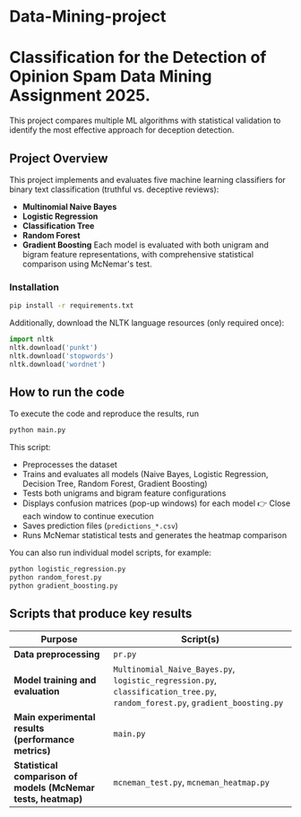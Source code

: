 # Data-Mining-project

# Classification for the Detection of Opinion Spam Data Mining Assignment 2025.
This project compares multiple ML algorithms with statistical validation to identify the most effective approach for deception detection.

## Project Overview
This project implements and evaluates five machine learning classifiers for binary text classification (truthful vs. deceptive reviews):
- **Multinomial Naive Bayes**
- **Logistic Regression**
- **Classification Tree**
- **Random Forest**
- **Gradient Boosting**
Each model is evaluated with both unigram and bigram feature representations, with comprehensive statistical comparison using McNemar's test.

### Installation
```bash
pip install -r requirements.txt
```

Additionally, download the NLTK language resources (only required once):
```python
import nltk
nltk.download('punkt')
nltk.download('stopwords')
nltk.download('wordnet')
```

## How to run the code
To execute the code and reproduce the results, run 
```bash
python main.py
```
This script:
- Preprocesses the dataset  
- Trains and evaluates all models (Naive Bayes, Logistic Regression, Decision Tree, Random Forest, Gradient Boosting)
- Tests both unigrams and bigram feature configurations
- Displays confusion matrices (pop-up windows) for each model
👉 Close each window to continue execution
- Saves prediction files (`predictions_*.csv`)  
- Runs McNemar statistical tests and generates the heatmap comparison  

You can also run individual model scripts, for example:
```bash
python logistic_regression.py
python random_forest.py
python gradient_boosting.py
```


## Scripts that produce key results

| Purpose | Script(s) |
|----------|------------|
| **Data preprocessing** | `pr.py` |
| **Model training and evaluation** | `Multinomial_Naive_Bayes.py`, `logistic_regression.py`, `classification_tree.py`, `random_forest.py`, `gradient_boosting.py` |
| **Main experimental results (performance metrics)** | `main.py` |
| **Statistical comparison of models (McNemar tests, heatmap)** | `mcneman_test.py`, `mcneman_heatmap.py` |
```
